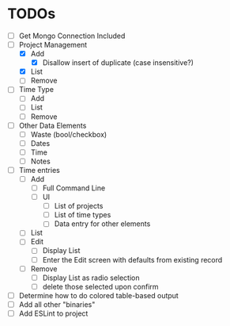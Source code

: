 # TODOs

- [ ] Get Mongo Connection Included
- [ ] Project Management
    - [x] Add
        - [x] Disallow insert of duplicate (case insensitive?)
    - [x] List
    - [ ] Remove
- [ ] Time Type
    - [ ] Add
    - [ ] List
    - [ ] Remove
- [ ] Other Data Elements
    - [ ] Waste (bool/checkbox)
    - [ ] Dates
    - [ ] Time
    - [ ] Notes
- [ ] Time entries
    - [ ] Add
        - [ ] Full Command Line
        - [ ] UI
            - [ ] List of projects
            - [ ] List of time types
            - [ ] Data entry for other elements
    - [ ] List
    - [ ] Edit
        - [ ] Display List
        - [ ] Enter the Edit screen with defaults from existing record
    - [ ] Remove
        - [ ] Display List as radio selection
        - [ ] delete those selected upon confirm
- [ ] Determine how to do colored table-based output
- [ ] Add all other "binaries"
- [ ] Add ESLint to project
